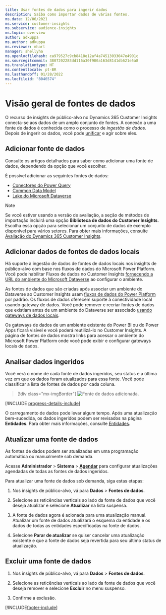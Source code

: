 ```yaml
---
title: Usar fontes de dados para ingerir dados
description: Saiba como importar dados de várias fontes.
ms.date: 12/06/2021
ms.service: customer-insights
ms.subservice: audience-insights
ms.topic: overview
author: adkuppa
ms.author: adkuppa
ms.reviewer: mhart
manager: shellyha
ms.openlocfilehash: ca979527c9cb8418e12af4a74513033047e4901c
ms.sourcegitcommit: 3807202283dd116a30f900a163d8141db621e5a8
ms.translationtype: HT
ms.contentlocale: pt-BR
ms.lasthandoff: 01/28/2022
ms.locfileid: "8046574"
---
```

# <a name="data-sources-overview"></a>Visão geral de fontes de dados



O recurso de insights de público-alvo no Dynamics 365 Customer Insights conecta-se aos dados de um amplo conjunto de fontes. A conexão a uma fonte de dados é conhecida como o processo de *ingestão de dados*. Depois de ingerir os dados, você pode [unificar](data-unification.md) e agir sobre eles.

## <a name="add-a-data-source"></a>Adicionar fonte de dados

Consulte os artigos detalhados para saber como adicionar uma fonte de dados, dependendo da opção que você escolher.

É possível adicionar as seguintes fontes de dados:

- [Conectores do Power Query](connect-power-query.md)
- [Common Data Model](connect-common-data-model.md)
- [Lake do Microsoft Dataverse](connect-dataverse-managed-lake.md)

> [!NOTE]
> Se você estiver usando a versão de avaliação, a seção de métodos de importação incluirá uma opção **Biblioteca de dados do Customer Insights**. Escolha essa opção para selecionar um conjunto de dados de exemplo disponível para vários setores. Para obter mais informações, consulte [Avaliação do Dynamics 365 Customer Insights](../trial-signup.md).

## <a name="add-data-from-on-premises-data-sources"></a>Adicionar dados de fontes de dados locais

Há suporte à ingestão de dados de fontes de dados locais nos insights de público-alvo com base nos fluxos de dados do Microsoft Power Platform. Você pode habilitar Fluxos de dados no Customer Insights [fornecendo a URL do ambiente do Microsoft Dataverse](create-environment.md) ao configurar o ambiente.

As fontes de dados que são criadas após associar um ambiente do Dataverse ao Customer Insights usam [fluxos de dados do Power Platform](/power-query/dataflows/overview-dataflows-across-power-platform-dynamics-365) por padrão. Os fluxos de dados oferecem suporte à conectividade local usando gateway de dados. Você pode remover e recriar fontes de dados que existiam antes de um ambiente do Dataverse ser associado [usando gateways de dados locais](/data-integration/gateway/service-gateway-app).

Os gateways de dados de um ambiente existente do Power BI ou do Power Apps ficará visível e você poderá reutilizá-lo no Customer Insights. A página de fontes de dados mostra links para acessar o ambiente do Microsoft Power Platform onde você pode exibir e configurar gateways locais de dados.

## <a name="review-ingested-data"></a>Analisar dados ingeridos

Você verá o nome de cada fonte de dados ingeridos, seu status e a última vez em que os dados foram atualizados para essa fonte. Você pode classificar a lista de fontes de dados por cada coluna.

> [!div class="mx-imgBorder"]
> ![Fonte de dados adicionada.](media/configure-data-datasource-added.png "Fonte de dados adicionada")

[!INCLUDE [progress-details-include](../includes/progress-details-pane.md)]

O carregamento de dados pode levar algum tempo. Após uma atualização bem-sucedida, os dados ingeridos podem ser revisados na página **Entidades**. Para obter mais informações, consulte [Entidades](entities.md).

## <a name="refresh-a-data-source"></a>Atualizar uma fonte de dados

As fontes de dados podem ser atualizadas em uma programação automática ou manualmente sob demanda. 

Acesse **Administrador** > **Sistema** > [**Agendar**](system.md#schedule-tab) para configurar atualizações agendadas de todas as fontes de dados ingeridos.

Para atualizar uma fonte de dados sob demanda, siga estas etapas:

1. Nos insights de público-alvo, vá para **Dados** > **Fontes de dados**.

2. Selecione as reticências verticais ao lado da fonte de dados que você deseja atualizar e selecione **Atualizar** na lista suspensa.

3. A fonte de dados agora é acionada para uma atualização manual. Atualizar um fonte de dados atualizará o esquema da entidade e os dados de todas as entidades especificadas na fonte de dados.

4. Selecione **Parar de atualizar** se quiser cancelar uma atualização existente e que a fonte de dados seja revertida para seu último status de atualização.

## <a name="delete-a-data-source"></a>Excluir uma fonte de dados

1. Nos insights de público-alvo, vá para **Dados** > **Fontes de dados**.

2. Selecione as reticências verticais ao lado da fonte de dados que você deseja remover e selecione **Excluir** no menu suspenso.

3. Confirme a exclusão.


[!INCLUDE[footer-include](../includes/footer-banner.md)]
